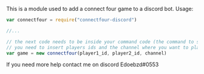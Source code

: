 This is a module used to add a connect four game to a discord bot.
Usage:
```javascript
var connectfour = require("connectfour-discord")

//...

// the next code needs to be inside your command code (the command to start a game is not included)
// you need to insert players ids and the channel where you want to play the game
var game = new connectfour(player1_id, player2_id, channel)
```

If you need more help contact me on discord Edoebzd#0553
